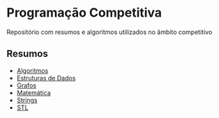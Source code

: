 # Programação Competitiva

Repositório com resumos e algoritmos utilizados no âmbito competitivo

Resumos
------------

- [Algoritmos](C++/Algoritmos/)
- [Estruturas de Dados](C++/ED/)
- [Grafos](C++/Grafos/)
- [Matemática](C++/Math/)
- [Strings](C++/Strings/)
- [STL](C++/STL/)
